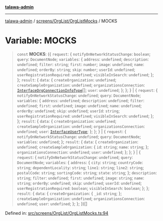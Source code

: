 [**talawa-admin**](../../../../README.md)

***

[talawa-admin](../../../../README.md) / [screens/OrgList/OrgListMocks](../README.md) / MOCKS

# Variable: MOCKS

> `const` **MOCKS**: (\{ `request`: \{ `notifyOnNetworkStatusChange`: `boolean`; `query`: `DocumentNode`; `variables`: \{ `address`: `undefined`; `description`: `undefined`; `filter`: `string`; `first`: `number`; `image`: `undefined`; `name`: `undefined`; `orderBy`: `string`; `skip`: `number`; `userId`: `undefined`; `userRegistrationRequired`: `undefined`; `visibleInSearch`: `undefined`; \}; \}; `result`: \{ `data`: \{ `createOrganization`: `undefined`; `createSampleOrganization`: `undefined`; `organizationsConnection`: [`InterfaceOrgConnectionInfoType`](../../../../utils/interfaces/interfaces/InterfaceOrgConnectionInfoType.md)[]; `user`: `undefined`; \}; \}; \} \| \{ `request`: \{ `notifyOnNetworkStatusChange`: `undefined`; `query`: `DocumentNode`; `variables`: \{ `address`: `undefined`; `description`: `undefined`; `filter`: `undefined`; `first`: `undefined`; `image`: `undefined`; `name`: `undefined`; `orderBy`: `undefined`; `skip`: `undefined`; `userId`: `string`; `userRegistrationRequired`: `undefined`; `visibleInSearch`: `undefined`; \}; \}; `result`: \{ `data`: \{ `createOrganization`: `undefined`; `createSampleOrganization`: `undefined`; `organizationsConnection`: `undefined`; `user`: [`InterfaceUserType`](../../../../utils/interfaces/interfaces/InterfaceUserType.md); \}; \}; \} \| \{ `request`: \{ `notifyOnNetworkStatusChange`: `undefined`; `query`: `DocumentNode`; `variables`: `undefined`; \}; `result`: \{ `data`: \{ `createOrganization`: `undefined`; `createSampleOrganization`: \{ `id`: `string`; `name`: `string`; \}; `organizationsConnection`: `undefined`; `user`: `undefined`; \}; \}; \} \| \{ `request`: \{ `notifyOnNetworkStatusChange`: `undefined`; `query`: `DocumentNode`; `variables`: \{ `address`: \{ `city`: `string`; `countryCode`: `string`; `dependentLocality`: `string`; `line1`: `string`; `line2`: `string`; `postalCode`: `string`; `sortingCode`: `string`; `state`: `string`; \}; `description`: `string`; `filter`: `undefined`; `first`: `undefined`; `image`: `string`; `name`: `string`; `orderBy`: `undefined`; `skip`: `undefined`; `userId`: `undefined`; `userRegistrationRequired`: `boolean`; `visibleInSearch`: `boolean`; \}; \}; `result`: \{ `data`: \{ `createOrganization`: \{ `_id`: `string`; \}; `createSampleOrganization`: `undefined`; `organizationsConnection`: `undefined`; `user`: `undefined`; \}; \}; \})[]

Defined in: [src/screens/OrgList/OrgListMocks.ts:94](https://github.com/gautam-divyanshu/talawa-admin/blob/619e831a8e34de2906df3277eb6df8b5309fb2fc/src/screens/OrgList/OrgListMocks.ts#L94)
